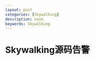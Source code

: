 ```yaml
---
layout: post
categories: [Skywalking]
description: none
keywords: Skywalking
---
```

# Skywalking源码告警
